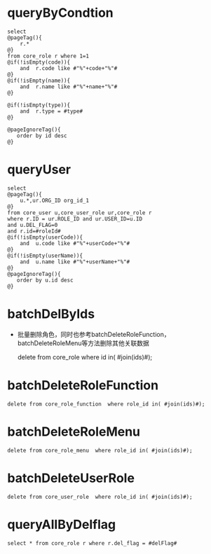 queryByCondtion
===

	select
	@pageTag(){
	    r.*
	@}
	from core_role r where 1=1
	@if(!isEmpty(code)){
	    and  r.code like #"%"+code+"%"#
	@}
	@if(!isEmpty(name)){
	    and  r.name like #"%"+name+"%"#
	@}
	
	@if(!isEmpty(type)){
	    and  r.type = #type#
	@}
	
	@pageIgnoreTag(){
	   order by id desc
	@}
	
queryUser
===

	select
	@pageTag(){
	    u.*,ur.ORG_ID org_id_1
	@}
	from core_user u,core_user_role ur,core_role r
	where r.ID = ur.ROLE_ID and ur.USER_ID=u.ID 
	and u.DEL_FLAG=0 
	and r.id=#roleId#
	@if(!isEmpty(userCode)){
	    and  u.code like #"%"+userCode+"%"#
	@}
	@if(!isEmpty(userName)){
	    and  u.name like #"%"+userName+"%"#
	@}
	@pageIgnoreTag(){
	   order by u.id desc
	@}



batchDelByIds
===

* 批量删除角色，同时也参考batchDeleteRoleFunction，batchDeleteRoleMenu等方法删除其他关联数据
	
	delete from core_role  where id in( #join(ids)#);

batchDeleteRoleFunction
===
	delete from core_role_function  where role_id in( #join(ids)#);
	
batchDeleteRoleMenu
===
	delete from core_role_menu  where role_id in( #join(ids)#);
	
batchDeleteUserRole
===
	delete from core_user_role  where role_id in( #join(ids)#);			
	

queryAllByDelflag
=================
    select * from core_role r where r.del_flag = #delFlag#
